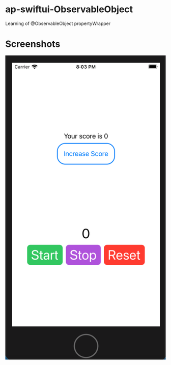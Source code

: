 # ap-swiftui-ObservableObject

Learning of @ObservableObject propertyWrapper

# Screenshots

![Screenshot](https://github.com/alexpilugin/ap-swiftui-ObservableObject/blob/main/screenshots/screenshot.png "screenshot.png")

